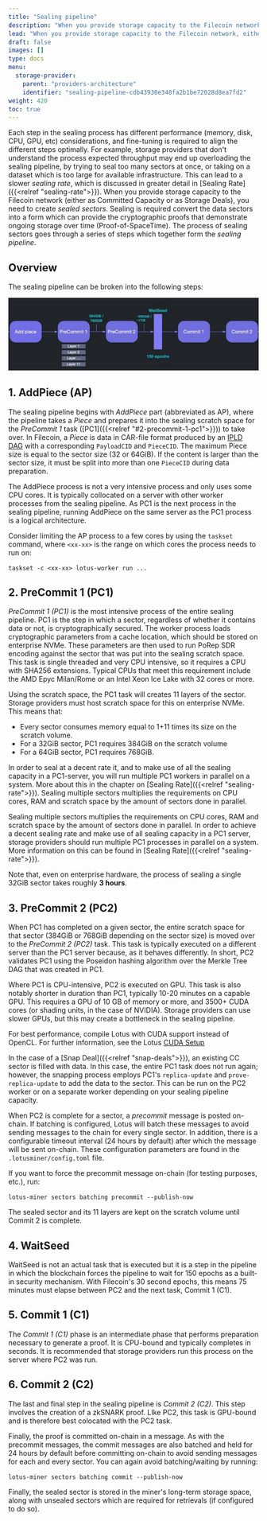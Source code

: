 ```yaml
---
title: "Sealing pipeline"
description: "When you provide storage capacity to the Filecoin network (either as Committed Capacity or as Storage Deals), you need to create sealed sectors."
lead: "When you provide storage capacity to the Filecoin network, either as Committed Capacity or Storage Deals, you must create _sealed sectors_. Sealing is required to convert the data sectors into a form which provides cryptographic proof of ongoing storage over time, called _Proof-of-SpaceTime_. The process of sealing sectors is called the _sealing pipeline_, and is important for Storage Providers to understand. The steps of the process, as well as recommendations for storage providers in regards to each step, are described in detail on this page."
draft: false
images: []
type: docs
menu:
  storage-provider:
    parent: "providers-architecture"
    identifier: "sealing-pipeline-cdb43930e348fa2b1be72028d8ea7fd2"
weight: 420
toc: true
---
```


Each step in the sealing process has different performance (memory, disk, CPU, GPU, etc) considerations, and fine-tuning is required to align the different steps optimally. For example, storage providers that don't understand the process expected throughput may end up overloading the sealing pipeline, by trying to seal too many sectors at once, or taking on a dataset which is too large for available infrastructure. This can lead to a slower _sealing rate_, which is discussed in greater detail in [Sealing Rate]({{<relref "sealing-rate">}}).
When you provide storage capacity to the Filecoin network (either as Committed Capacity or as Storage Deals), you need to create _sealed sectors_. Sealing is required convert the data sectors into a form which can provide the cryptographic proofs that demonstrate ongoing storage over time (Proof-of-SpaceTime). The process of sealing sectors goes through a series of steps which together form the _sealing pipeline_.

## Overview

The sealing pipeline can be broken into the following steps:

[![sealing tasks](sealing-tasks.png)](sealing-tasks.png)

## 1. AddPiece (AP)

The sealing pipeline begins with _AddPiece_ part (abbreviated as AP), where the pipeline takes a _Piece_ and prepares it into the sealing scratch space for the _PreCommit 1_ task ([PC1]({{<relref "#2-precommit-1-pc1">}})) to take over. In Filecoin, a _Piece_ is data in CAR-file format produced by an [IPLD DAG](https://ipld.io) with a corresponding `PayloadCID` and `PieceCID`. The maximum Piece size is equal to the sector size (32 or 64GiB). If the content is larger than the sector size, it must be split into more than one `PieceCID` during data preparation.

The AddPiece process is not a very intensive process and only uses some CPU cores. It is typically collocated on a server with other worker processes from the sealing pipeline. As PC1 is the next process in the sealing pipeline, running AddPiece on the same server as the PC1 process is a logical architecture.

Consider limiting the AP process to a few cores by using the `taskset` command, where `<xx-xx>` is the range on which cores the process needs to run on:

```shell
taskset -c <xx-xx> lotus-worker run ...
```

## 2. PreCommit 1 (PC1)

_PreCommit 1 (PC1)_ is the most intensive process of the entire sealing pipeline. PC1 is the step in which a sector, regardless of whether it contains data or not, is cryptographically secured. The worker process loads cryptographic parameters from a cache location, which should be stored on enterprise NVMe. These parameters are then used to run PoRep SDR encoding against the sector that was put into the sealing scratch space. This task is single threaded and very CPU intensive, so it requires a CPU with SHA256 extensions. Typical CPUs that meet this requirement include the AMD Epyc Milan/Rome or an Intel Xeon Ice Lake with 32 cores or more.

Using the scratch space, the PC1 task will creates 11 layers of the sector. Storage providers must host scratch space for this on enterprise NVMe. This means that:

- Every sector consumes memory equal to 1+11 times its size on the scratch volume.
- For a 32GiB sector, PC1 requires 384GiB on the scratch volume
- For a 64GiB sector, PC1 requires 768GiB.

In order to seal at a decent rate it, and to make use of all the sealing capacity in a PC1-server, you will run multiple PC1 workers in parallel on a system. More about this in the chapter on [Sealing Rate]({{<relref "sealing-rate">}}). Sealing multiple sectors multiplies the requirements on CPU cores, RAM and scratch space by the amount of sectors done in parallel.

Sealing multiple sectors multiplies the requirements on CPU cores, RAM and scratch space by the amount of sectors done in parallel. In order to achieve a decent sealing rate and make use of all sealing capacity in a PC1 server, storage providers should run multiple PC1 processes in parallel on a system. More information on this can be found in [Sealing Rate]({{<relref "sealing-rate">}}). 

Note that, even on enterprise hardware, the process of sealing a single 32GiB sector takes roughly **3 hours**.

## 3. PreCommit 2 (PC2)

When PC1 has completed on a given sector, the entire scratch space for that sector (384GiB or 768GiB depending on the sector size) is moved over to the _PreCommit 2 (PC2)_ task. This task is typically executed on a different server than the PC1 server because, as it behaves differently. In short, PC2 validates PC1 using the Poseidon hashing algorithm over the Merkle Tree DAG that was created in PC1. 

Where PC1 is CPU-intensive, PC2 is executed on GPU. This task is also notably shorter in duration than PC1, typically 10-20 minutes on a capable GPU. This requires a GPU of 10 GB of memory or more, and 3500+ CUDA cores (or shading units, in the case of NVIDIA). Storage providers can use slower GPUs, but this may create a bottleneck in the sealing pipeline.

For best performance, compile Lotus with CUDA support instead of OpenCL. For further information, see the Lotus [CUDA Setup](https://lotus.filecoin.io/tutorials/lotus-miner/cuda/)

In the case of a [Snap Deal]({{<relref "snap-deals">}}), an existing CC sector is filled with data. In this case, the entire PC1 task does not run again; however, the snapping process employs PC1's `replica-update` and `prove-replica-update` to add the data to the sector. This can be run on the PC2 worker or on a separate worker depending on your sealing pipeline capacity.

When PC2 is complete for a sector, a _precommit_ message is posted on-chain. If batching is configured, Lotus will batch these messages to avoid sending messages to the chain for every single sector. In addition, there is a configurable timeout interval (24 hours by default) after which the message will be sent on-chain. These configuration parameters are found in the `.lotusminer/config.toml` file.

If you want to force the precommit message on-chain (for testing purposes, etc.), run:

```shell
lotus-miner sectors batching precommit --publish-now
```

The sealed sector and its 11 layers are kept on the scratch volume until Commit 2 is complete.
<!-- to be verified with Angelo-->

## 4. WaitSeed

WaitSeed is not an actual task that is executed but it is a step in the pipeline in which the blockchain forces the pipeline to wait for 150 epochs as a built-in security mechanism. With Filecoin's 30 second epochs, this means 75 minutes must elapse between PC2 and the next task, Commit 1 (C1). 

## 5. Commit 1 (C1)

The _Commit 1 (C1)_ phase is an intermediate phase that performs preparation necessary to generate a proof. It is CPU-bound and typically completes in seconds. It is recommended that storage providers run this process on the server where PC2 was run.

## 6. Commit 2 (C2)

The last and final step in the sealing pipeline is _Commit 2 (C2)_. This step involves the creation of a zkSNARK proof. LIke PC2, this task is GPU-bound and is therefore best colocated with the PC2 task.

Finally, the proof is committed on-chain in a message. As with the precommit messages, the commit messages are also batched and held for 24 hours by default before committing on-chain to avoid sending messages for each and every sector. You can again avoid batching/waiting by running:

```shell
lotus-miner sectors batching commit --publish-now
```

Finally, the sealed sector is stored in the miner's long-term storage space, along with unsealed sectors which are required for retrievals (if configured to do so).
